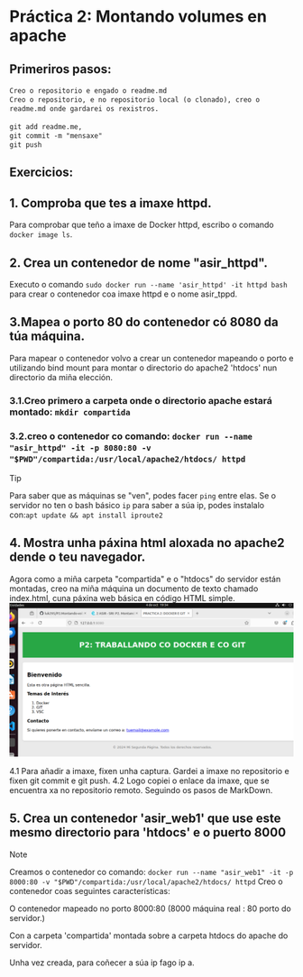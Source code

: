 # Práctica 2: Montando volumes en apache

## Primeriros pasos:
    Creo o repositorio e engado o readme.md
    Creo o repositorio, e no repositorio local (o clonado), creo o readme.md onde gardarei os rexistros.
   
    git add readme.me,
    git commit -m "mensaxe"
    git push
  
  ## Exercicios:
  ## 1. Comproba que tes a imaxe httpd.
  Para comprobar que teño a imaxe de Docker httpd, escribo o comando
  `docker image ls`.

  ## 2. Crea un contenedor de nome "asir_httpd".
  Executo o comando
  `sudo docker run --name 'asir_httpd' -it httpd bash` para crear o contenedor coa imaxe httpd e o nome asir_tppd.

  ## 3.Mapea o porto 80 do contenedor có 8080 da túa máquina.
Para mapear o contenedor volvo a crear un contenedor mapeando o porto e utilizando bind mount para montar o directorio do apache2 'htdocs' nun directorio da miña elección.

   ### 3.1.Creo primero a carpeta onde o directorio apache estará montado: `mkdir compartida` 
   ### 3.2.creo o contenedor co comando: `docker run --name "asir_httpd" -it -p 8080:80 -v "$PWD"/compartida:/usr/local/apache2/htdocs/ httpd`

>[!TIP]
>Para saber que as máquinas se "ven", podes facer `ping` entre elas.
>Se o servidor no ten o bash básico `ip` para saber a súa ip, podes instalalo con:`apt update && apt install iproute2`

  ## 4. Mostra unha páxina html aloxada no apache2 dende o teu navegador.
   Agora como a miña carpeta "compartida" e o "htdocs" do servidor están montadas, creo na miña máquina un documento de texto chamado index.html, cuna páxina web básica en código HTML simple.
![Esto es un texto de prueba alternativo a la imagen.](https://github.com/luk295/P2.Montando-volumes-en-Apache/blob/main/imagen.png)


4.1 Para añadir a imaxe, fixen unha captura. Gardei a imaxe no repositorio e fixen git commit e git push.
4.2 Logo copiei o enlace da imaxe, que se encuentra xa no repositorio remoto. Seguindo os pasos de MarkDown.
 
 ## 5. Crea un contenedor 'asir_web1' que use este mesmo directorio para 'htdocs' e o puerto 8000

>[!NOTE]
>Creamos o contenedor co comando: `docker run --name "asir_web1" -it -p 8000:80 -v "$PWD"/compartida:/usr/local/apache2/htdocs/ httpd`
 Creo o contenedor coas seguintes características:

 O contenedor mapeado no porto 8000:80 (8000 máquina real : 80 porto do servidor.)

 Con a carpeta 'compartida' montada sobre a carpeta htdocs do apache do servidor.

 Unha vez creada, para coñecer a súa ip fago ip a.
